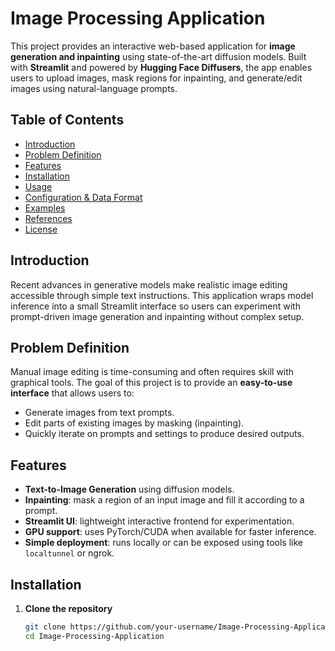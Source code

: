 # Image Processing Application

This project provides an interactive web-based application for **image generation and inpainting** using state-of-the-art diffusion models. Built with **Streamlit** and powered by **Hugging Face Diffusers**, the app enables users to upload images, mask regions for inpainting, and generate/edit images using natural-language prompts.

## Table of Contents

- [Introduction](#introduction)  
- [Problem Definition](#problem-definition)  
- [Features](#features)  
- [Installation](#installation)  
- [Usage](#usage)  
- [Configuration & Data Format](#configuration--data-format)  
- [Examples](#examples)  
- [References](#references)  
- [License](#license)

## Introduction

Recent advances in generative models make realistic image editing accessible through simple text instructions. This application wraps model inference into a small Streamlit interface so users can experiment with prompt-driven image generation and inpainting without complex setup.

## Problem Definition

Manual image editing is time-consuming and often requires skill with graphical tools. The goal of this project is to provide an **easy-to-use interface** that allows users to:
- Generate images from text prompts.
- Edit parts of existing images by masking (inpainting).
- Quickly iterate on prompts and settings to produce desired outputs.

## Features

- **Text-to-Image Generation** using diffusion models.
- **Inpainting**: mask a region of an input image and fill it according to a prompt.
- **Streamlit UI**: lightweight interactive frontend for experimentation.
- **GPU support**: uses PyTorch/CUDA when available for faster inference.
- **Simple deployment**: runs locally or can be exposed using tools like `localtunnel` or ngrok.

## Installation

1. **Clone the repository**
   ```bash
   git clone https://github.com/your-username/Image-Processing-Application.git
   cd Image-Processing-Application
